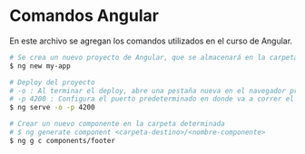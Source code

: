 # Comandos Angular

En este archivo se agregan los comandos utilizados en el curso de Angular.

```sh
# Se crea un nuevo proyecto de Angular, que se almacenará en la carpeta my-app
$ ng new my-app

# Deploy del proyecto
# -o : Al terminar el deploy, abre una pestaña nueva en el navegador predeteminado
# -p 4200 : Configura el puerto predeterminado en donde va a correr el proyecto. Por default, siempre será el 4200
$ ng serve -o -p 4200

# Crear un nuevo componente en la carpeta determinada
# $ ng generate component <carpeta-destino>/<nombre-componente>
$ ng g c components/footer

```